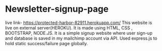 # Newsletter-signup-page
live link- https://protected-harbor-82911.herokuapp.com/
This website is live on external server(HEROKU). It is made using HTML, CSS , BOOTSTRAP, NODE.JS.
It is a simple signup website where user sign-up and database is saved in my mailchimp account via API.
Used express.js to hold static success/failure page globally.
